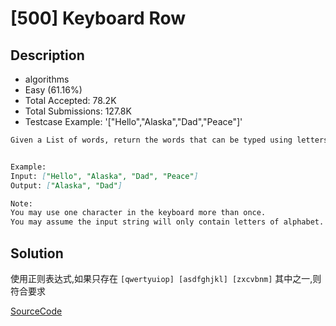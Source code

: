 # [500] Keyboard Row

## Description

* algorithms
* Easy (61.16%)
* Total Accepted:    78.2K
* Total Submissions: 127.8K
* Testcase Example:  '["Hello","Alaska","Dad","Peace"]'

```md
Given a List of words, return the words that can be typed using letters of alphabet on only one row's of American keyboard like the image below.


Example:
Input: ["Hello", "Alaska", "Dad", "Peace"]
Output: ["Alaska", "Dad"]

Note:
You may use one character in the keyboard more than once.
You may assume the input string will only contain letters of alphabet.

```

## Solution

使用正则表达式,如果只存在 `[qwertyuiop] [asdfghjkl] [zxcvbnm]` 其中之一,则符合要求

[SourceCode](./solution.js)